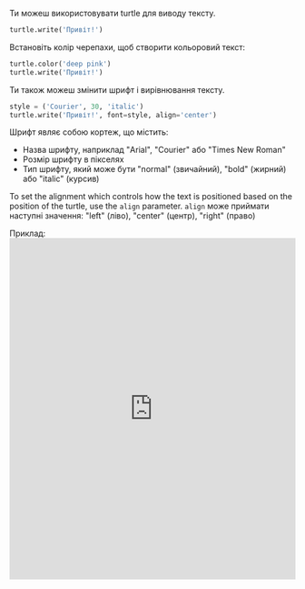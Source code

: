 Ти можеш використовувати turtle для виводу тексту.

```python
turtle.write('Привіт!')
```

Встановіть колір черепахи, щоб створити кольоровий текст:

```python
turtle.color('deep pink')
turtle.write('Привіт!')
```

Ти також можеш змінити шрифт і вирівнювання тексту.

```python
style = ('Courier', 30, 'italic')
turtle.write('Привіт!', font=style, align='center')
```

Шрифт являє собою кортеж, що містить:

+ Назва шрифту, наприклад "Arial", "Courier" або "Times New Roman"
+ Розмір шрифту в пікселях
+ Тип шрифту, який може бути "normal" (звичайний), "bold" (жирний) або "italic" (курсив)

To set the alignment which controls how the text is positioned based on the position of the turtle, use the `align` parameter. `align` може приймати наступні значення: "left" (ліво), "center" (центр), "right" (право)

Приклад: <iframe src="https://trinket.io/embed/python/52378ec006?start=result" width="100%" height="600" frameborder="0" marginwidth="0" marginheight="0" allowfullscreen mark="crwd-mark"></iframe>